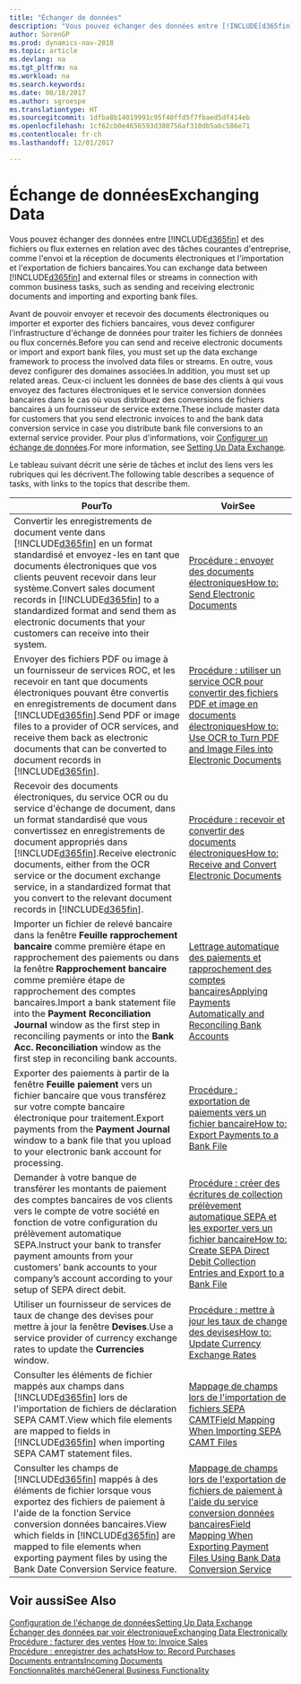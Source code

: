 ```yaml
---
title: "Échanger de données"
description: "Vous pouvez échanger des données entre [!INCLUDE[d365fin](includes/d365fin_md.md)] et des fichiers ou flux externes en relation avec des tâches courantes d'entreprise, comme l'envoi et la réception de documents électroniques et l'importation et l'exportation de fichiers bancaires."
author: SorenGP
ms.prod: dynamics-nav-2018
ms.topic: article
ms.devlang: na
ms.tgt_pltfrm: na
ms.workload: na
ms.search.keywords: 
ms.date: 08/18/2017
ms.author: sgroespe
ms.translationtype: HT
ms.sourcegitcommit: 1dfba8b14019991c95f40ffd5f7fbaed5df414eb
ms.openlocfilehash: 1cf62cb0e4656593d380756af310db5abc586e71
ms.contentlocale: fr-ch
ms.lasthandoff: 12/01/2017

---
```

# <a name="exchanging-data"></a><span data-ttu-id="b780b-103">Échange de données</span><span class="sxs-lookup"><span data-stu-id="b780b-103">Exchanging Data</span></span>
<span data-ttu-id="b780b-104">Vous pouvez échanger des données entre [!INCLUDE[d365fin](includes/d365fin_md.md)] et des fichiers ou flux externes en relation avec des tâches courantes d'entreprise, comme l'envoi et la réception de documents électroniques et l'importation et l'exportation de fichiers bancaires.</span><span class="sxs-lookup"><span data-stu-id="b780b-104">You can exchange data between [!INCLUDE[d365fin](includes/d365fin_md.md)] and external files or streams in connection with common business tasks, such as sending and receiving electronic documents and importing and exporting bank files.</span></span>  

<span data-ttu-id="b780b-105">Avant de pouvoir envoyer et recevoir des documents électroniques ou importer et exporter des fichiers bancaires, vous devez configurer l'infrastructure d'échange de données pour traiter les fichiers de données ou flux concernés.</span><span class="sxs-lookup"><span data-stu-id="b780b-105">Before you can send and receive electronic documents or import and export bank files, you must set up the data exchange framework to process the involved data files or streams.</span></span> <span data-ttu-id="b780b-106">En outre, vous devez configurer des domaines associées.</span><span class="sxs-lookup"><span data-stu-id="b780b-106">In addition, you must set up related areas.</span></span> <span data-ttu-id="b780b-107">Ceux-ci incluent les données de base des clients à qui vous envoyez des factures électroniques et le service conversion données bancaires dans le cas où vous distribuez des conversions de fichiers bancaires à un fournisseur de service externe.</span><span class="sxs-lookup"><span data-stu-id="b780b-107">These include master data for customers that you send electronic invoices to and the bank data conversion service in case you distribute bank file conversions to an external service provider.</span></span> <span data-ttu-id="b780b-108">Pour plus d'informations, voir [Configurer un échange de données](across-set-up-data-exchange.md).</span><span class="sxs-lookup"><span data-stu-id="b780b-108">For more information, see [Setting Up Data Exchange](across-set-up-data-exchange.md).</span></span>  

 <span data-ttu-id="b780b-109">Le tableau suivant décrit une série de tâches et inclut des liens vers les rubriques qui les décrivent.</span><span class="sxs-lookup"><span data-stu-id="b780b-109">The following table describes a sequence of tasks, with links to the topics that describe them.</span></span>  

|<span data-ttu-id="b780b-110">**Pour**</span><span class="sxs-lookup"><span data-stu-id="b780b-110">**To**</span></span>|<span data-ttu-id="b780b-111">**Voir**</span><span class="sxs-lookup"><span data-stu-id="b780b-111">**See**</span></span>|  
|------------|-------------|  
|<span data-ttu-id="b780b-112">Convertir les enregistrements de document vente dans [!INCLUDE[d365fin](includes/d365fin_md.md)] en un format standardisé et envoyez\-les en tant que documents électroniques que vos clients peuvent recevoir dans leur système.</span><span class="sxs-lookup"><span data-stu-id="b780b-112">Convert sales document records in [!INCLUDE[d365fin](includes/d365fin_md.md)] to a standardized format and send them as electronic documents that your customers can receive into their system.</span></span>|[<span data-ttu-id="b780b-113">Procédure : envoyer des documents électroniques</span><span class="sxs-lookup"><span data-stu-id="b780b-113">How to: Send Electronic Documents</span></span>](sales-how-to-send-electronic-documents.md)|  
|<span data-ttu-id="b780b-114">Envoyer des fichiers PDF ou image à un fournisseur de services ROC, et les recevoir en tant que documents électroniques pouvant être convertis en enregistrements de document dans [!INCLUDE[d365fin](includes/d365fin_md.md)].</span><span class="sxs-lookup"><span data-stu-id="b780b-114">Send PDF or image files to a provider of OCR services, and receive them back as electronic documents that can be converted to document records in [!INCLUDE[d365fin](includes/d365fin_md.md)].</span></span>|[<span data-ttu-id="b780b-115">Procédure : utiliser un service OCR pour convertir des fichiers PDF et image en documents électroniques</span><span class="sxs-lookup"><span data-stu-id="b780b-115">How to: Use OCR to Turn PDF and Image Files into Electronic Documents</span></span>](across-how-use-ocr-pdf-images-files.md)|  
|<span data-ttu-id="b780b-116">Recevoir des documents électroniques, du service OCR ou du service d'échange de document, dans un format standardisé que vous convertissez en enregistrements de document appropriés dans [!INCLUDE[d365fin](includes/d365fin_md.md)].</span><span class="sxs-lookup"><span data-stu-id="b780b-116">Receive electronic documents, either from the OCR service or the document exchange service, in a standardized format that you convert to the relevant document records in [!INCLUDE[d365fin](includes/d365fin_md.md)].</span></span>|[<span data-ttu-id="b780b-117">Procédure : recevoir et convertir des documents électroniques</span><span class="sxs-lookup"><span data-stu-id="b780b-117">How to: Receive and Convert Electronic Documents</span></span>](purchasing-how-to-receive-and-convert-electronic-documents.md)|  
|<span data-ttu-id="b780b-118">Importer un fichier de relevé bancaire dans la fenêtre **Feuille rapprochement bancaire** comme première étape en rapprochement des paiements ou dans la fenêtre **Rapprochement bancaire** comme première étape de rapprochement des comptes bancaires.</span><span class="sxs-lookup"><span data-stu-id="b780b-118">Import a bank statement file into the **Payment Reconciliation Journal** window as the first step in reconciling payments or into the **Bank Acc. Reconciliation** window as the first step in reconciling bank accounts.</span></span>|[<span data-ttu-id="b780b-119">Lettrage automatique des paiements et rapprochement des comptes bancaires</span><span class="sxs-lookup"><span data-stu-id="b780b-119">Applying Payments Automatically and Reconciling Bank Accounts</span></span>](receivables-apply-payments-auto-reconcile-bank-accounts.md)|  
|<span data-ttu-id="b780b-120">Exporter des paiements à partir de la fenêtre **Feuille paiement** vers un fichier bancaire que vous transférez sur votre compte bancaire électronique pour traitement.</span><span class="sxs-lookup"><span data-stu-id="b780b-120">Export payments from the **Payment Journal** window to a bank file that you upload to your electronic bank account for processing.</span></span>|[<span data-ttu-id="b780b-121">Procédure : exportation de paiements vers un fichier bancaire</span><span class="sxs-lookup"><span data-stu-id="b780b-121">How to: Export Payments to a Bank File</span></span>](payables-how-export-payments-bank-file.md)|  
|<span data-ttu-id="b780b-122">Demander à votre banque de transférer les montants de paiement des comptes bancaires de vos clients vers le compte de votre société en fonction de votre configuration du prélèvement automatique SEPA.</span><span class="sxs-lookup"><span data-stu-id="b780b-122">Instruct your bank to transfer payment amounts from your customers’ bank accounts to your company’s account according to your setup of SEPA direct debit.</span></span>|[<span data-ttu-id="b780b-123">Procédure : créer des écritures de collection prélèvement automatique SEPA et les exporter vers un fichier bancaire</span><span class="sxs-lookup"><span data-stu-id="b780b-123">How to: Create SEPA Direct Debit Collection Entries and Export to a Bank File</span></span>](finance-how-create-sepa-direct-debit-collection-entries-export-bank-file.md)|  
|<span data-ttu-id="b780b-124">Utiliser un fournisseur de services de taux de change des devises pour mettre à jour la fenêtre **Devises**.</span><span class="sxs-lookup"><span data-stu-id="b780b-124">Use a service provider of currency exchange rates to update the **Currencies** window.</span></span>|[<span data-ttu-id="b780b-125">Procédure : mettre à jour les taux de change des devises</span><span class="sxs-lookup"><span data-stu-id="b780b-125">How to: Update Currency Exchange Rates</span></span>](finance-how-update-currencies.md)|  
|<span data-ttu-id="b780b-126">Consulter les éléments de fichier mappés aux champs dans [!INCLUDE[d365fin](includes/d365fin_md.md)] lors de l'importation de fichiers de déclaration SEPA CAMT.</span><span class="sxs-lookup"><span data-stu-id="b780b-126">View which file elements are mapped to fields in [!INCLUDE[d365fin](includes/d365fin_md.md)] when importing SEPA CAMT statement files.</span></span>|[<span data-ttu-id="b780b-127">Mappage de champs lors de l'importation de fichiers SEPA CAMT</span><span class="sxs-lookup"><span data-stu-id="b780b-127">Field Mapping When Importing SEPA CAMT Files</span></span>](across-field-mapping-when-importing-sepa-camt-files.md)|  
|<span data-ttu-id="b780b-128">Consulter les champs de [!INCLUDE[d365fin](includes/d365fin_md.md)] mappés à des éléments de fichier lorsque vous exportez des fichiers de paiement à l'aide de la fonction Service conversion données bancaires.</span><span class="sxs-lookup"><span data-stu-id="b780b-128">View which fields in [!INCLUDE[d365fin](includes/d365fin_md.md)] are mapped to file elements when exporting payment files by using the Bank Date Conversion Service feature.</span></span>|[<span data-ttu-id="b780b-129">Mappage de champs lors de l'exportation de fichiers de paiement à l'aide du service conversion données bancaires</span><span class="sxs-lookup"><span data-stu-id="b780b-129">Field Mapping When Exporting Payment Files Using Bank Data Conversion Service</span></span>](across-field-mapping-when-exporting-payment-files-using-bank-data-conversion-service.md)|  

## <a name="see-also"></a><span data-ttu-id="b780b-130">Voir aussi</span><span class="sxs-lookup"><span data-stu-id="b780b-130">See Also</span></span>  
[<span data-ttu-id="b780b-131">Configuration de l'échange de données</span><span class="sxs-lookup"><span data-stu-id="b780b-131">Setting Up Data Exchange</span></span>](across-set-up-data-exchange.md)  
[<span data-ttu-id="b780b-132">Échanger des données par voir électronique</span><span class="sxs-lookup"><span data-stu-id="b780b-132">Exchanging Data Electronically</span></span>](across-data-exchange.md)  
<span data-ttu-id="b780b-133">[Procédure : facturer des ventes](sales-how-invoice-sales.md) </span><span class="sxs-lookup"><span data-stu-id="b780b-133">[How to: Invoice Sales](sales-how-invoice-sales.md) </span></span>  
[<span data-ttu-id="b780b-134">Procédure : enregistrer des achats</span><span class="sxs-lookup"><span data-stu-id="b780b-134">How to: Record Purchases</span></span>](purchasing-how-record-purchases.md)  
[<span data-ttu-id="b780b-135">Documents entrants</span><span class="sxs-lookup"><span data-stu-id="b780b-135">Incoming Documents</span></span>](across-income-documents.md)  
[<span data-ttu-id="b780b-136">Fonctionnalités marché</span><span class="sxs-lookup"><span data-stu-id="b780b-136">General Business Functionality</span></span>](ui-across-business-areas.md)  

